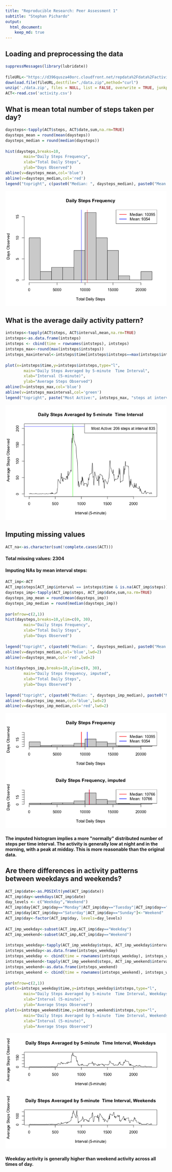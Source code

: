 ```yaml
---
title: "Reproducible Research: Peer Assessment 1"
subtitle: "Stephan Pichardo"
output: 
  html_document:
    keep_md: true
---
```


## Loading and preprocessing the data


```r
suppressMessages(library(lubridate))

fileURL<-"https://d396qusza40orc.cloudfront.net/repdata%2Fdata%2Factivity.zip"
download.file(fileURL,destfile="./data.zip",method="curl")
unzip('./data.zip', files = NULL, list = FALSE, overwrite = TRUE, junkpaths = FALSE, exdir = ".", unzip = "internal",setTimes = FALSE)
ACT<-read.csv('activity.csv')
```

## What is mean total number of steps taken per day?


```r
daysteps<-tapply(ACT$steps, ACT$date,sum,na.rm=TRUE)
daysteps_mean = round(mean(daysteps))
daysteps_median = round(median(daysteps))

hist(daysteps,breaks=10,
        main="Daily Steps Frequency",
        xlab="Total Daily Steps",
        ylab="Days Observed")
abline(v=daysteps_mean,col='blue')
abline(v=daysteps_median,col='red')
legend("topright", c(paste0("Median: ", daysteps_median), paste0("Mean: ", daysteps_mean)), col=c("red", "blue"), lwd=2)
```

![](PA1_template_files/figure-html/unnamed-chunk-2-1.png)<!-- -->


## What is the average daily activity pattern?


```r
intsteps<-tapply(ACT$steps, ACT$interval,mean,na.rm=TRUE)
intsteps<-as.data.frame(intsteps)
intsteps <- cbind(time = rownames(intsteps), intsteps)
intsteps_max<-round(max(intsteps$intsteps))
intsteps_maxinterval<-intsteps$time[intsteps$intsteps==max(intsteps$intsteps)]

plot(x=intsteps$time,y=intsteps$intsteps,type="l",
        main="Daily Steps Averaged by 5-minute  Time Interval",
        xlab="Interval (5-minute)",
        ylab="Average Steps Observed")
abline(h=intsteps_max,col='blue')
abline(v=intsteps_maxinterval,col='green')
legend("topright", paste("Most Active:", intsteps_max, "steps at interval", intsteps_maxinterval))
```

![](PA1_template_files/figure-html/unnamed-chunk-3-1.png)<!-- -->

## Imputing missing values


```r
ACT_na<-as.character(sum(!complete.cases(ACT)))
```

#### Total missing values: 2304 
#### Imputing NAs by mean interval steps:


```r
ACT_imp<-ACT
ACT_imp$steps[ACT_imp$interval == intsteps$time & is.na(ACT_imp$steps)]<-intsteps$intsteps
daysteps_imp<-tapply(ACT_imp$steps, ACT_imp$date,sum,na.rm=TRUE)
daysteps_imp_mean = round(mean(daysteps_imp))
daysteps_imp_median = round(median(daysteps_imp))

par(mfrow=c(2,1))
hist(daysteps,breaks=10,ylim=c(0, 30),
        main="Daily Steps Frequency",
        xlab="Total Daily Steps",
        ylab="Days Observed")

legend("topright", c(paste0("Median: ", daysteps_median), paste0("Mean: ", daysteps_mean)), col=c("red", "blue"), lwd=2)
abline(v=daysteps_median,col='blue',lwd=2)
abline(v=daysteps_mean,col='red',lwd=2)

hist(daysteps_imp,breaks=10,ylim=c(0, 30),
        main="Daily Steps Frequency, imputed",
        xlab="Total Daily Steps",
        ylab="Days Observed")

legend("topright", c(paste0("Median: ", daysteps_imp_median), paste0("Mean: ", daysteps_imp_mean)), col=c("red", "blue"), lwd=2)
abline(v=daysteps_imp_mean,col='blue',lwd=2)
abline(v=daysteps_imp_median,col='red',lwd=2)
```

![](PA1_template_files/figure-html/unnamed-chunk-5-1.png)<!-- -->

#### The imputed histogram implies a more "normally" distributed number of steps per time interval. The activity is generally low at night and in the morning, with a peak at midday. This is more reasonable than the original data.


## Are there differences in activity patterns between weekdays and weekends?


```r
ACT_imp$date<-as.POSIXlt(ymd(ACT_imp$date))
ACT_imp$day<-weekdays(ACT_imp$date)
day_levels <- c("Weekday","Weekend")
ACT_imp$day[ACT_imp$day=="Monday"|ACT_imp$day=="Tuesday"|ACT_imp$day=="Wednesday"|ACT_imp$day=="Thursday"|ACT_imp$day=="Friday"]<-"Weekday"
ACT_imp$day[ACT_imp$day=="Saturday"|ACT_imp$day=="Sunday"]<-"Weekend"
ACT_imp$day<-factor(ACT_imp$day, levels=day_levels)

ACT_imp_weekday<-subset(ACT_imp,ACT_imp$day=="Weekday")
ACT_imp_weekend<-subset(ACT_imp,ACT_imp$day=="Weekend")

intsteps_weekday<-tapply(ACT_imp_weekday$steps, ACT_imp_weekday$interval,mean)
intsteps_weekday<-as.data.frame(intsteps_weekday)
intsteps_weekday <- cbind(time = rownames(intsteps_weekday), intsteps_weekday)
intsteps_weekend<-tapply(ACT_imp_weekend$steps, ACT_imp_weekend$interval,mean)
intsteps_weekend<-as.data.frame(intsteps_weekend)
intsteps_weekend <- cbind(time = rownames(intsteps_weekend), intsteps_weekend)

par(mfrow=c(2,1))
plot(x=intsteps_weekday$time,y=intsteps_weekday$intsteps,type="l",
        main="Daily Steps Averaged by 5-minute  Time Interval, Weekdays",
        xlab="Interval (5-minute)",
        ylab="Average Steps Observed")
plot(x=intsteps_weekend$time,y=intsteps_weekend$intsteps,type="l",
        main="Daily Steps Averaged by 5-minute  Time Interval, Weekends",
        xlab="Interval (5-minute)",
        ylab="Average Steps Observed")
```

![](PA1_template_files/figure-html/unnamed-chunk-6-1.png)<!-- -->

#### Weekday activity is generally higher than weekend activity across all times of day.
